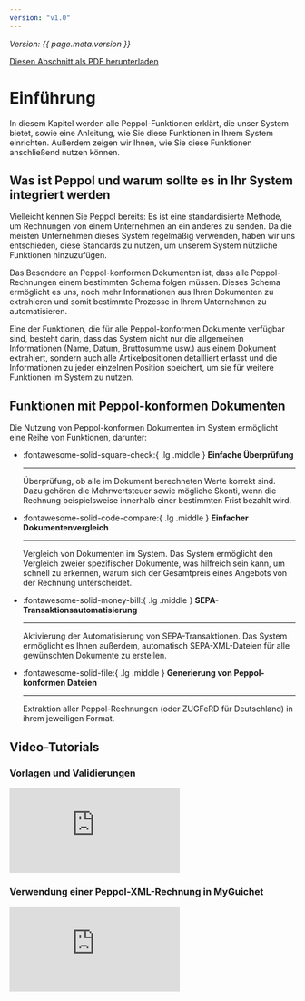 ```yaml
---
version: "v1.0"
---
```


<span class="version-label">*Version: {{ page.meta.version }}*</span>

<div class="no-pdf">
  <a class="md-button print-button" href="../pdfs/Peppol-Introduction.pdf" target="_blank">
    Diesen Abschnitt als PDF herunterladen
  </a>
</div>


# Einführung

In diesem Kapitel werden alle Peppol-Funktionen erklärt, die unser
System bietet, sowie eine Anleitung, wie Sie diese Funktionen in Ihrem
System einrichten. Außerdem zeigen wir Ihnen, wie Sie diese Funktionen
anschließend nutzen können.

## Was ist Peppol und warum sollte es in Ihr System integriert werden

Vielleicht kennen Sie Peppol bereits: Es ist eine standardisierte
Methode, um Rechnungen von einem Unternehmen an ein anderes zu senden.
Da die meisten Unternehmen dieses System regelmäßig verwenden, haben wir
uns entschieden, diese Standards zu nutzen, um unserem System nützliche
Funktionen hinzuzufügen.

Das Besondere an Peppol-konformen Dokumenten ist, dass alle
Peppol-Rechnungen einem bestimmten Schema folgen müssen. Dieses Schema
ermöglicht es uns, noch mehr Informationen aus Ihren Dokumenten zu
extrahieren und somit bestimmte Prozesse in Ihrem Unternehmen zu
automatisieren.

Eine der Funktionen, die für alle Peppol-konformen Dokumente verfügbar
sind, besteht darin, dass das System nicht nur die allgemeinen
Informationen (Name, Datum, Bruttosumme usw.) aus einem Dokument
extrahiert, sondern auch alle Artikelpositionen detailliert erfasst und
die Informationen zu jeder einzelnen Position speichert, um sie für
weitere Funktionen im System zu nutzen.

## Funktionen mit Peppol-konformen Dokumenten

Die Nutzung von Peppol-konformen Dokumenten im System ermöglicht eine
Reihe von Funktionen, darunter:

<div class="grid cards" markdown>

-   :fontawesome-solid-square-check:{ .lg .middle } __Einfache Überprüfung__

    ---

    Überprüfung, ob alle im Dokument berechneten Werte korrekt sind. Dazu
    gehören die Mehrwertsteuer sowie mögliche Skonti, wenn die Rechnung
    beispielsweise innerhalb einer bestimmten Frist bezahlt wird.

-   :fontawesome-solid-code-compare:{ .lg .middle } __Einfacher Dokumentenvergleich__

    ---

    Vergleich von Dokumenten im System. Das System ermöglicht den Vergleich
    zweier spezifischer Dokumente, was hilfreich sein kann, um schnell zu
    erkennen, warum sich der Gesamtpreis eines Angebots von der Rechnung
    unterscheidet.
    
-   :fontawesome-solid-money-bill:{ .lg .middle } __SEPA-Transaktionsautomatisierung__

    ---

    Aktivierung der Automatisierung von SEPA-Transaktionen. Das System
    ermöglicht es Ihnen außerdem, automatisch SEPA-XML-Dateien für alle
    gewünschten Dokumente zu erstellen.

-   :fontawesome-solid-file:{ .lg .middle } __Generierung von Peppol-konformen Dateien__

    ---

    Extraktion aller Peppol-Rechnungen (oder ZUGFeRD für Deutschland) in ihrem
    jeweiligen Format.

</div>

<div class="no-pdf">

<h2>Video-Tutorials</h2>

<h3>Vorlagen und Validierungen</h3>

<div class = "responsive-video">

<iframe src="https://www.youtube.com/embed/lNJGSv49YfE?si=FzSBlISekvQkyVie" frameborder="0" allow="accelerometer; autoplay; clipboard-write; encrypted-media; gyroscope; picture-in-picture; web-share" referrerpolicy="strict-origin-when-cross-origin" allowfullscreen></iframe>

</div>

<h3>Verwendung einer Peppol-XML-Rechnung in MyGuichet</h3>

<div class = "responsive-video">

<iframe src="https://www.youtube.com/embed/UT8Y1BuAfcg?si=xDGsZVIdCWX7u1S-" frameborder="0" allow="accelerometer; autoplay; clipboard-write; encrypted-media; gyroscope; picture-in-picture; web-share" referrerpolicy="strict-origin-when-cross-origin" allowfullscreen></iframe>

</div>

</div>
